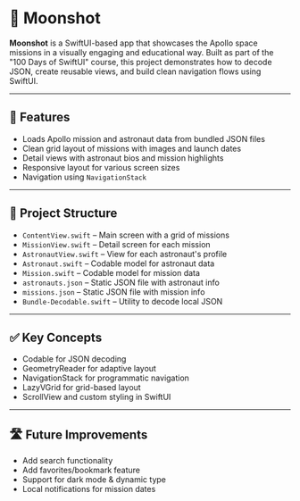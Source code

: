 # 🌙 Moonshot

**Moonshot** is a SwiftUI-based app that showcases the Apollo space missions in a visually engaging and educational way. Built as part of the "100 Days of SwiftUI" course, this project demonstrates how to decode JSON, create reusable views, and build clean navigation flows using SwiftUI.

---

## 🚀 Features

- Loads Apollo mission and astronaut data from bundled JSON files  
- Clean grid layout of missions with images and launch dates  
- Detail views with astronaut bios and mission highlights  
- Responsive layout for various screen sizes  
- Navigation using `NavigationStack`

---

## 📁 Project Structure

- `ContentView.swift` – Main screen with a grid of missions
- `MissionView.swift` – Detail screen for each mission
- `AstronautView.swift` – View for each astronaut's profile
- `Astronaut.swift` – Codable model for astronaut data
- `Mission.swift` – Codable model for mission data
- `astronauts.json` – Static JSON file with astronaut info
- `missions.json` – Static JSON file with mission info
- `Bundle-Decodable.swift` – Utility to decode local JSON

---

## ✅ Key Concepts

- Codable for JSON decoding  
- GeometryReader for adaptive layout  
- NavigationStack for programmatic navigation  
- LazyVGrid for grid-based layout  
- ScrollView and custom styling in SwiftUI

---

## 🛣 Future Improvements

- Add search functionality  
- Add favorites/bookmark feature  
- Support for dark mode & dynamic type  
- Local notifications for mission dates  
